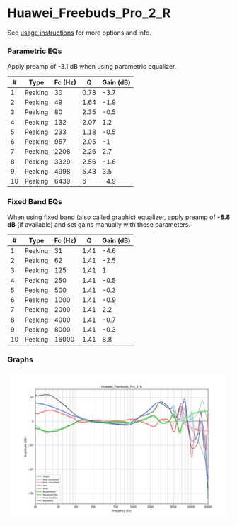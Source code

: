 # Huawei_Freebuds_Pro_2_R
See [usage instructions](https://github.com/jaakkopasanen/AutoEq#usage) for more options and info.

### Parametric EQs
Apply preamp of -3.1 dB when using parametric equalizer.

|   # | Type    |   Fc (Hz) |    Q |   Gain (dB) |
|-----|---------|-----------|------|-------------|
|   1 | Peaking |        30 | 0.78 |        -3.7 |
|   2 | Peaking |        49 | 1.64 |        -1.9 |
|   3 | Peaking |        80 | 2.35 |        -0.5 |
|   4 | Peaking |       132 | 2.07 |         1.2 |
|   5 | Peaking |       233 | 1.18 |        -0.5 |
|   6 | Peaking |       957 | 2.05 |        -1   |
|   7 | Peaking |      2208 | 2.26 |         2.7 |
|   8 | Peaking |      3329 | 2.56 |        -1.6 |
|   9 | Peaking |      4998 | 5.43 |         3.5 |
|  10 | Peaking |      6439 | 6    |        -4.9 |

### Fixed Band EQs
When using fixed band (also called graphic) equalizer, apply preamp of **-8.8 dB** (if available) and set gains manually with these parameters.

|   # | Type    |   Fc (Hz) |    Q |   Gain (dB) |
|-----|---------|-----------|------|-------------|
|   1 | Peaking |        31 | 1.41 |        -4.6 |
|   2 | Peaking |        62 | 1.41 |        -2.5 |
|   3 | Peaking |       125 | 1.41 |         1   |
|   4 | Peaking |       250 | 1.41 |        -0.5 |
|   5 | Peaking |       500 | 1.41 |        -0.3 |
|   6 | Peaking |      1000 | 1.41 |        -0.9 |
|   7 | Peaking |      2000 | 1.41 |         2.2 |
|   8 | Peaking |      4000 | 1.41 |        -0.7 |
|   9 | Peaking |      8000 | 1.41 |        -0.3 |
|  10 | Peaking |     16000 | 1.41 |         8.8 |

### Graphs
![](./Huawei_Freebuds_Pro_2_R.png)
